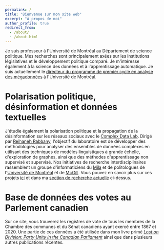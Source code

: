 ```yaml
---
permalink: /
title: "Bienvenue sur mon site web"
excerpt: "À propos de moi"
author_profile: true
redirect_from: 
  - /about/
  - /about.html
---
```


Je suis professeur à l'Université de Montréal au Département de science politique. Mes recherches sont principalement axées sur les institutions législatives et le développement politique comparé. Je m'intéresse également à la science des données et à l'apprentissage automatique. Je suis actuellement le [directeur du programme de premier cycle en analyse des mégadonnées](https://admission.umontreal.ca/programmes/microprogramme-de-1er-cycle-en-analyse-des-megadonnees-en-sciences-humaines-et-sociales/) à l'Université de Montréal.

Polarisation politique, désinformation et données textuelles
======
J'étudie également la polarisation politique et la propagation de la désinformation sur les réseaux sociaux avec le [Complex Data Lab](https://complexdatalabmcgill.github.io). Dirigé par [Reihaneh Rabbany](http://www.reirab.com), l'objectif du laboratoire est de développer des méthodologies pour analyser des ensembles de données complexes en utilisant des techniques de modèles linguistiques à grande échelle, d'exploration de graphes, ainsi que des méthodes d'apprentissage non supervisé et supervisé. Nos initiatives de recherche interdisciplinaires rassemblent un groupe d'informaticiens du [Mila](https://mila.quebec/fr/) et de politologues de l'[Université de Montréal](https://pol.umontreal.ca/accueil/) et de [McGill](https://www.mcgill.ca/politicalscience/). Vous pouvez en savoir plus sur ces projets [ici](https://politicalpolarization.github.io) et dans ma [section de recherche actuelle](https://jf-godbout.github.io/publications/) ci-dessus.

Base de données des votes au Parlement canadien
======
Sur ce site, vous trouverez les registres de vote de tous les membres de la Chambre des communes et du Sénat canadiens ayant exercé entre 1867 et 2020. Une partie de ces données a été utilisée dans mon livre primé [*Lost on Division: Party Unity in the Canadian Parliament*](https://utorontopress.com/9781487524753/lost-on-division/) ainsi que dans plusieurs autres publications récentes.

